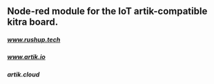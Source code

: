 ## Node-red module for the IoT artik-compatible kitra board.

##### www.rushup.tech
##### www.artik.io
##### artik.cloud
